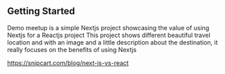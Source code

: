 ## Getting Started
Demo meetup is a simple Nextjs project showcasing the value of using Nextjs for a Reactjs project 
This project shows different beautiful travel location and with an image and a little description about the destination,
it really focuses on the benefits of using Nextjs 

https://snipcart.com/blog/next-js-vs-react


